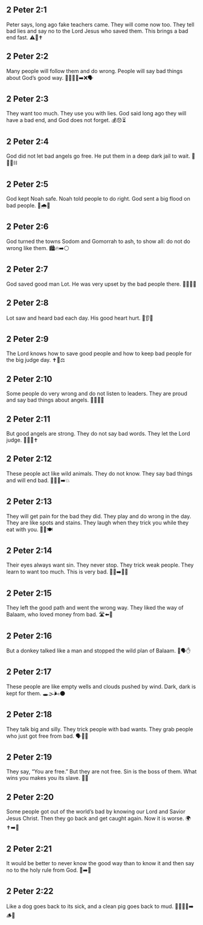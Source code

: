 ## 2 Peter 2:1
Peter says, long ago fake teachers came. They will come now too. They tell bad lies and say no to the Lord Jesus who saved them. This brings a bad end fast. ⚠️🚫✝️
## 2 Peter 2:2
Many people will follow them and do wrong. People will say bad things about God’s good way. 🚶‍♂️🚶‍♀️➡️❌🗣️
## 2 Peter 2:3
They want too much. They use you with lies. God said long ago they will have a bad end, and God does not forget. 💰😞⏳
## 2 Peter 2:4
God did not let bad angels go free. He put them in a deep dark jail to wait. 👼🚫🌑⛓️
## 2 Peter 2:5
God kept Noah safe. Noah told people to do right. God sent a big flood on bad people. 🛶🌧️🌊
## 2 Peter 2:6
God turned the towns Sodom and Gomorrah to ash, to show all: do not do wrong like them. 🏙️🔥➡️⚪
## 2 Peter 2:7
God saved good man Lot. He was very upset by the bad people there. 🧔‍♂️🚪😣
## 2 Peter 2:8
Lot saw and heard bad each day. His good heart hurt. 👀👂💔
## 2 Peter 2:9
The Lord knows how to save good people and how to keep bad people for the big judge day. ✝️🛟⚖️
## 2 Peter 2:10
Some people do very wrong and do not listen to leaders. They are proud and say bad things about angels. 🚫🙉😠👼
## 2 Peter 2:11
But good angels are strong. They do not say bad words. They let the Lord judge. 👼💪🤐✝️
## 2 Peter 2:12
These people act like wild animals. They do not know. They say bad things and will end bad. 🐗🤷‍♂️➡️💥
## 2 Peter 2:13
They will get pain for the bad they did. They play and do wrong in the day. They are like spots and stains. They laugh when they trick you while they eat with you. 🎉😈🍽️
## 2 Peter 2:14
Their eyes always want sin. They never stop. They trick weak people. They learn to want too much. This is very bad. 👀❌➡️😵‍💫
## 2 Peter 2:15
They left the good path and went the wrong way. They liked the way of Balaam, who loved money from bad. 🛣️⬅️💸
## 2 Peter 2:16
But a donkey talked like a man and stopped the wild plan of Balaam. 🫏🗣️✋
## 2 Peter 2:17
These people are like empty wells and clouds pushed by wind. Dark, dark is kept for them. 🕳️🌫️🌬️🌑
## 2 Peter 2:18
They talk big and silly. They trick people with bad wants. They grab people who just got free from bad. 🗣️🎈🎣
## 2 Peter 2:19
They say, “You are free.” But they are not free. Sin is the boss of them. What wins you makes you its slave. 🔗❌
## 2 Peter 2:20
Some people got out of the world’s bad by knowing our Lord and Savior Jesus Christ. Then they go back and get caught again. Now it is worse. 🌍✝️➡️🔁
## 2 Peter 2:21
It would be better to never know the good way than to know it and then say no to the holy rule from God. 📖➡️🚫
## 2 Peter 2:22
Like a dog goes back to its sick, and a clean pig goes back to mud. 🐶🔄🤢🐷➡️🪵🫠
